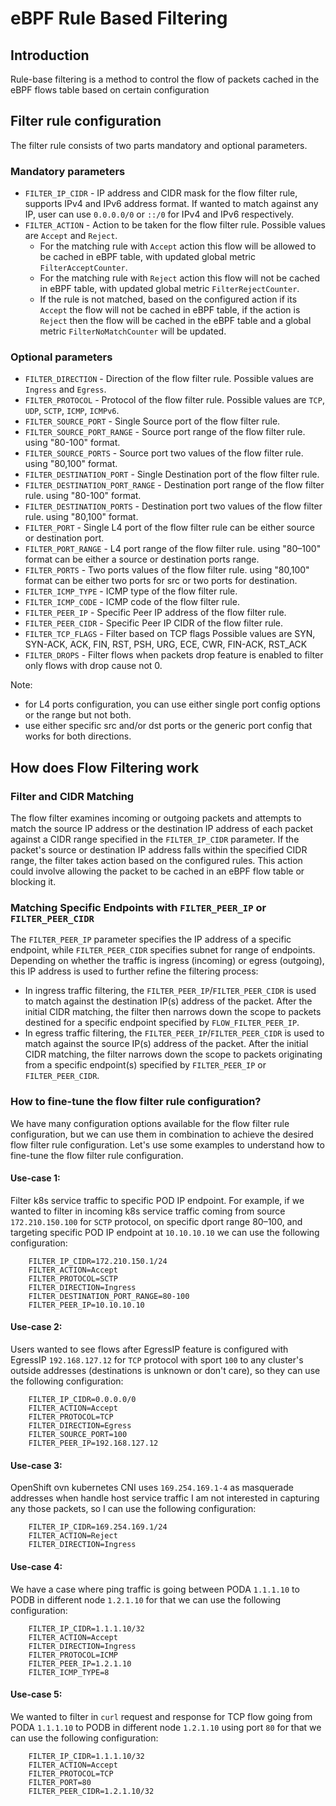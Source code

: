 # eBPF Rule Based Filtering

## Introduction 

Rule-base filtering is a method to control the flow of packets cached in the eBPF flows table based on certain configuration

## Filter rule configuration

 The filter rule consists of two parts mandatory and optional parameters.
 
### Mandatory parameters

- `FILTER_IP_CIDR` - IP address and CIDR mask for the flow filter rule, supports IPv4 and IPv6 address format.
  If wanted to match against any IP, user can use `0.0.0.0/0` or `::/0` for IPv4 and IPv6 respectively.
- `FILTER_ACTION` - Action to be taken for the flow filter rule. Possible values are `Accept` and `Reject`.
  - For the matching rule with `Accept` action this flow will be allowed to be cached in eBPF table, with updated global metric `FilterAcceptCounter`.
  - For the matching rule with `Reject` action this flow will not be cached in eBPF table, with updated global metric `FilterRejectCounter`.
  - If the rule is not matched, based on the configured action if its `Accept` the flow will not be cached in eBPF table, 
   if the action is `Reject` then the flow will be cached in the eBPF table and a global metric `FilterNoMatchCounter` will be updated.

### Optional parameters

- `FILTER_DIRECTION` - Direction of the flow filter rule. Possible values are `Ingress` and `Egress`.
- `FILTER_PROTOCOL` - Protocol of the flow filter rule. Possible values are `TCP`, `UDP`, `SCTP`, `ICMP`, `ICMPv6`.
- `FILTER_SOURCE_PORT` - Single Source port of the flow filter rule.
- `FILTER_SOURCE_PORT_RANGE` - Source port range of the flow filter rule. using "80-100" format.
- `FILTER_SOURCE_PORTS` - Source port two values of the flow filter rule. using "80,100" format.
- `FILTER_DESTINATION_PORT` - Single Destination port of the flow filter rule.
- `FILTER_DESTINATION_PORT_RANGE` - Destination port range of the flow filter rule. using "80-100" format.
- `FILTER_DESTINATION_PORTS` - Destination port two values of the flow filter rule. using "80,100" format.
- `FILTER_PORT` - Single L4 port of the flow filter rule can be either source or destination port.
- `FILTER_PORT_RANGE` - L4 port range of the flow filter rule. using "80–100" format can be either a source or destination ports range.
- `FILTER_PORTS` - Two ports values of the flow filter rule. using "80,100" format can be either two ports for src or two ports for destination.
- `FILTER_ICMP_TYPE` - ICMP type of the flow filter rule.
- `FILTER_ICMP_CODE` - ICMP code of the flow filter rule.
- `FILTER_PEER_IP` - Specific Peer IP address of the flow filter rule.
- `FILTER_PEER_CIDR` - Specific Peer IP CIDR of the flow filter rule.
- `FILTER_TCP_FLAGS` - Filter based on TCP flags Possible values are SYN, SYN-ACK, ACK, FIN, RST, PSH, URG, ECE, CWR, FIN-ACK, RST_ACK
- `FILTER_DROPS` - Filter flows when packets drop feature is enabled to filter only flows with drop cause not 0.

Note: 
- for L4 ports configuration, you can use either single port config options or the range but not both.
- use either specific src and/or dst ports or the generic port config that works for both directions.

## How does Flow Filtering work

### Filter and CIDR Matching

The flow filter examines incoming or outgoing packets and attempts to match the source IP address or the destination IP address
of each packet against a CIDR range specified in the `FILTER_IP_CIDR` parameter. 
If the packet's source or destination IP address falls within the specified CIDR range, the filter takes action based on the configured rules. 
This action could involve allowing the packet to be cached in an eBPF flow table or blocking it.

### Matching Specific Endpoints with `FILTER_PEER_IP` or `FILTER_PEER_CIDR`

The `FILTER_PEER_IP` parameter specifies the IP address of a specific endpoint, while
`FILTER_PEER_CIDR` specifies subnet for range of endpoints.
Depending on whether the traffic is ingress (incoming) or egress (outgoing), this IP address is used to further refine
the filtering process:
- In ingress traffic filtering, the `FILTER_PEER_IP`/`FILTER_PEER_CIDR` is used to match against the destination IP(s) address of the packet. 
After the initial CIDR matching, the filter then narrows down the scope to packets destined for a specific endpoint
specified by `FLOW_FILTER_PEER_IP`.
- In egress traffic filtering, the `FILTER_PEER_IP`/`FILTER_PEER_CIDR` is used to match against the source IP(s) address of the packet.
After the initial CIDR matching, the filter narrows down the scope to packets originating from a specific endpoint(s)
specified by `FILTER_PEER_IP` or `FILTER_PEER_CIDR`.

### How to fine-tune the flow filter rule configuration?

We have many configuration options available for the flow filter rule configuration, but we can use them in combination to achieve the desired
flow filter rule configuration. Let's use some examples to understand how to fine-tune the flow filter rule configuration.

#### Use-case 1:

Filter k8s service traffic to specific POD IP endpoint.
For example, if we wanted to filter in incoming k8s service traffic coming from source `172.210.150.100` for `SCTP` protocol, 
on specific dport range 80–100, and targeting specific POD IP endpoint at `10.10.10.10` we can use the following configuration:

```shell
    FILTER_IP_CIDR=172.210.150.1/24
    FILTER_ACTION=Accept
    FILTER_PROTOCOL=SCTP
    FILTER_DIRECTION=Ingress
    FILTER_DESTINATION_PORT_RANGE=80-100
    FILTER_PEER_IP=10.10.10.10
```
 
#### Use-case 2:

Users wanted to see flows after EgressIP feature is configured with EgressIP `192.168.127.12` for `TCP` protocol with sport `100`
to any cluster's outside addresses (destinations is unknown or don't care), so they can use the following configuration:

```shell
    FILTER_IP_CIDR=0.0.0.0/0
    FILTER_ACTION=Accept
    FILTER_PROTOCOL=TCP
    FILTER_DIRECTION=Egress
    FILTER_SOURCE_PORT=100
    FILTER_PEER_IP=192.168.127.12
```

#### Use-case 3:

OpenShift ovn kubernetes CNI uses `169.254.169.1-4` as masquerade addresses when handle host service traffic
I am not interested in capturing any those packets, so I can use the following configuration:

```shell
    FILTER_IP_CIDR=169.254.169.1/24
    FILTER_ACTION=Reject
    FILTER_DIRECTION=Ingress
```

#### Use-case 4:

We have a case where ping traffic is going between PODA `1.1.1.10` to PODB in different node `1.2.1.10` for that we can use the following configuration:

```shell
    FILTER_IP_CIDR=1.1.1.10/32
    FILTER_ACTION=Accept
    FILTER_DIRECTION=Ingress
    FILTER_PROTOCOL=ICMP
    FILTER_PEER_IP=1.2.1.10
    FILTER_ICMP_TYPE=8
```

#### Use-case 5:

We wanted to filter in `curl` request and response for TCP flow going from PODA `1.1.1.10` to PODB in different node `1.2.1.10` using port `80`
for that we can use the following configuration:

```shell
    FILTER_IP_CIDR=1.1.1.10/32
    FILTER_ACTION=Accept
    FILTER_PROTOCOL=TCP
    FILTER_PORT=80
    FILTER_PEER_CIDR=1.2.1.10/32
```
